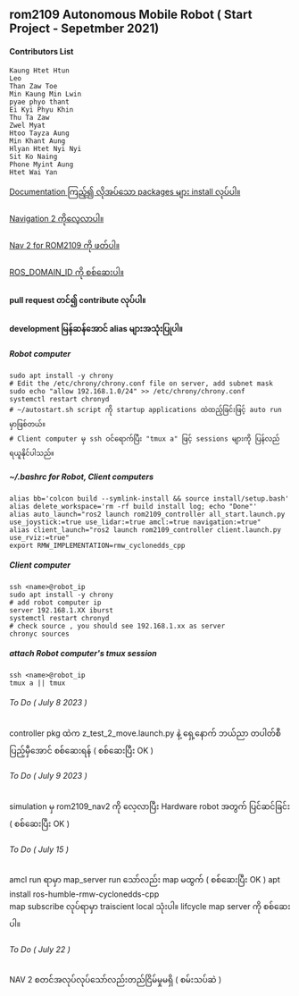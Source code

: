## rom2109 Autonomous Mobile Robot ( Start Project - Sepetmber 2021)

#### Contributors List

```
Kaung Htet Htun
Leo
Than Zaw Toe
Min Kaung Min Lwin
pyae phyo thant
Ei Kyi Phyu Khin
Thu Ta Zaw
Zwel Myat
Htoo Tayza Aung
Min Khant Aung
Hlyan Htet Nyi Nyi
Sit Ko Naing
Phone Myint Aung
Htet Wai Yan
``````
<a href="https://rom-robotics.gitbook.io/rom2109-amr-athonpyunilan/">Documentation ကြည့်၍ လိုအပ်သော packages များ install လုပ်ပါ။ </a>  <br><br>
<a href="https://navigation.ros.org/"> Navigation 2 ကိုလေ့လာပါ။</a>  <br><br>
<a href="https://rom-robotics.gitbook.io/navigation-ii/"> Nav 2 for ROM2109 ကို ဖတ်ပါ။ </a><br><br>
<a href="https://docs.ros.org/en/galactic/Concepts/About-Domain-ID.html"> ROS_DOMAIN_ID ကို စစ်ဆေးပါ။ </a> <br>
#### pull request တင်၍ contribute လုပ်ပါ။

#### development မြန်ဆန်အောင် alias များအသုံးပြုပါ။
##### Robot computer 
```
sudo apt install -y chrony
# Edit the /etc/chrony/chrony.conf file on server, add subnet mask
sudo echo "allow 192.168.1.0/24" >> /etc/chrony/chrony.conf
systemctl restart chronyd
# ~/autostart.sh script ကို startup applications ထဲထည့်ခြင်းဖြင့် auto run မှာဖြစ်တယ်။
# Client computer မှ ssh ဝင်ရောက်ပြီး "tmux a" ဖြင့် sessions များကို ပြန်လည်ရယူနိုင်ပါသည်။
```
##### ~/.bashrc for Robot, Client computers
```
alias bb='colcon build --symlink-install && source install/setup.bash'
alias delete_workspace='rm -rf build install log; echo "Done"'
alias auto_launch="ros2 launch rom2109_controller all_start.launch.py use_joystick:=true use_lidar:=true amcl:=true navigation:=true"
alias client_launch="ros2 launch rom2109_controller client.launch.py use_rviz:=true"
export RMW_IMPLEMENTATION=rmw_cyclonedds_cpp
```
##### Client computer
```
ssh <name>@robot_ip
sudo apt install -y chrony
# add robot computer ip 
server 192.168.1.XX iburst
systemctl restart chronyd
# check source , you should see 192.168.1.xx as server
chronyc sources
```
##### attach Robot computer's tmux session 
```
ssh <name>@robot_ip
tmux a || tmux
```

###### To Do ( July 8 2023 )
controller pkg ထဲက z_test_2_move.launch.py နဲ့ ရှေ့နောက် ဘယ်ညာ တပါတ်စီ ပြည့်မှီအောင် စစ်ဆေးရန် ( စစ်ဆေးပြီး OK )

###### To Do ( July 9 2023 )
simulation မှ rom2109_nav2 ကို လေ့လာပြီး Hardware robot အတွက် ပြင်ဆင်ခြင်း ( စစ်ဆေးပြီး OK )

###### To Do ( July 15 )
amcl run ရာမှာ map_server  run သော်လည်း map မထွက် ( စစ်ဆေးပြီး OK )
apt install ros-humble-rmw-cyclonedds-cpp </br>
map subscribe လုပ်ရာမှာ traiscient local သုံးပါ။ lifcycle map server ကို စစ်ဆေးပါ။

###### To Do ( July 22 )
NAV 2  စတင်အလုပ်လုပ်သော်လည်းတည်ငြိမ်မှုမရှိ ( စမ်းသပ်ဆဲ )


